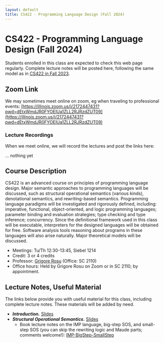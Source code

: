 ```yaml
---
layout: default
title: CS422 - Programming Language Design (Fall 2024)
---
```


# CS422 - Programming Language Design (Fall 2024)

Students enrolled in this class are expected to check this web page regularly. 
Complete lecture notes will be posted here, following the same model as in [CS422 in Fall 2023](https://fsl.cs.illinois.edu/teaching/2023/cs422/).

## Zoom Link

We may sometimes meet online on zoom, eg when traveling to professional events:
[https://illinois.zoom.us/j/2172447431?pwd=dEtxWmdJR0FYOElUa1ZLL2RJRzdZUT09](https://illinois.zoom.us/j/2172447431?pwd=dEtxWmdJR0FYOElUa1ZLL2RJRzdZUT09)

### Lecture Recordings

When we meet online, we will record the lectures and post the links here:

... nothing yet

## Course Description

CS422 is an advanced course on principles of programming language design. Major semantic approaches to programming languages will be discussed, such as structural operational semantics (various kinds), denotational semantics, and rewriting-based semantics. Programming language paradigms will be investigated and rigorously defined, including: imperative, functional, object-oriented, and logic programming languages; parameter binding and evaluation strategies; type checking and type inference; concurrency. Since the definitional framework used in this class will be executable, interpreters for the designed languages will be obtained for free. Software analysis tools reasoning about programs in these languages will also arise naturally. Major theoretical models will be discussed.

- Meetings: Tu/Th 12:30-13:45, Siebel 1214
- Credit: 3 or 4 credits
- Professor: [Grigore Rosu]({{site.baseurl}}/people/grigore-rosu/index.html) (Office: SC 2110)
- Office hours: Held by Grigore Rosu on Zoom or in SC 2110; by appointment.

## Lecture Notes, Useful Material

The links below provide you with useful material for this class, including complete lecture notes. These materials will be added by need.

- ***Introduction.*** [Slides](CS422-Fall-2024-01.pdf)
- ***Structural Operational Semantics.*** [Slides]({{site.baseurl}}/assets/CS422-Fall-2024-02-Conventional-Executable-Semantics.pdf)
  - Book lecture notes on the IMP language, big-step SOS, and small-step SOS (you can skip the rewriting logic and Maude parts; comments welcome!): [IMP-BigStep-SmallStep]({{site.baseurl}}/assets/CS422-Fall-2024-02a-IMP-BigStep-SmallStep.pdf)

